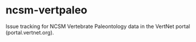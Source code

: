ncsm-vertpaleo
==============

Issue tracking for NCSM Vertebrate Paleontology data in the VertNet portal (portal.vertnet.org).
